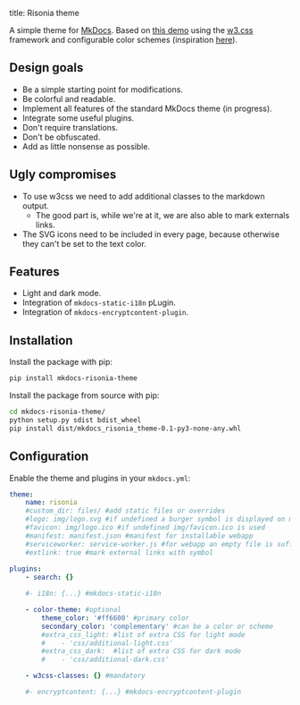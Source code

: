 title: Risonia theme

A simple theme for [MkDocs](https://www.mkdocs.org/). Based on [this demo](https://www.w3schools.com/w3css/tryw3css_examples_material.htm) 
using the [w3.css](https://www.w3schools.com/w3css/) framework and configurable color schemes
(inspiration [here](https://www.w3schools.com/colors/colors_schemes.asp)).

## Design goals

* Be a simple starting point for modifications.
* Be colorful and readable.
* Implement all features of the standard MkDocs theme (in progress).
* Integrate some useful plugins.
* Don't require translations.
* Don't be obfuscated.
* Add as little nonsense as possible.

## Ugly compromises

* To use w3css we need to add additional classes to the markdown output.
    * The good part is, while we're at it, we are also able to mark externals links.
* The SVG icons need to be included in every page, because otherwise they can't be set to the text color.

## Features

* Light and dark mode.
* Integration of `mkdocs-static-i18n` pLugin.
* Integration of `mkdocs-encryptcontent-plugin`.

## Installation

Install the package with pip:

```bash
pip install mkdocs-risonia-theme
```

Install the package from source with pip:

```bash
cd mkdocs-risonia-theme/
python setup.py sdist bdist_wheel
pip install dist/mkdocs_risonia_theme-0.1-py3-none-any.whl
```

## Configuration

Enable the theme and plugins in your `mkdocs.yml`:

```yaml
theme:
    name: risonia
    #custom_dir: files/ #add static files or overrides
    #logo: img/logo.svg #if undefined a burger symbol is displayed on mobile devices
    #favicon: img/logo.ico #if undefined img/favicon.ico is used
    #manifest: manifest.json #manifest for installable webapp
    #serviceworker: service-worker.js #for webapp an empty file is sufficient
    #extlink: true #mark external links with symbol
    
plugins:
    - search: {}

    #- i18n: {...} #mkdocs-static-i18n

    - color-theme: #optional
        theme_color: '#ff6600' #primary color
        secondary_color: 'complementary' #can be a color or scheme
        #extra_css_light: #list of extra CSS for light mode
        #    - 'css/additional-light.css'
        #extra_css_dark:  #list of extra CSS for dark mode
        #    - 'css/additional-dark.css'

    - w3css-classes: {} #mandatory

    #- encryptcontent: {...} #mkdocs-encryptcontent-plugin
```

